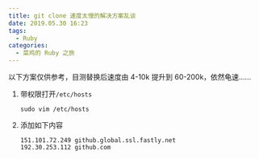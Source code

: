 ```yaml
---
title: git clone 速度太慢的解决方案乱谈
date: 2019.05.30 16:23
tags: 
  - Ruby
categories:
  - 菜鸡的 Ruby 之旅
---
```

以下方案仅供参考，目测替换后速度由 4-10k 提升到 60-200k，依然龟速……

1. 带权限打开`/etc/hosts`
    ~~~
    sudo vim /etc/hosts
    ~~~
2. 添加如下内容
    ~~~
    151.101.72.249 github.global.ssl.fastly.net  
    192.30.253.112 github.com
    ~~~
